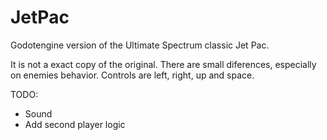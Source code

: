# JetPac
Godotengine version of the Ultimate Spectrum classic Jet Pac.

It is not a exact copy of the original. There are small diferences, especially on enemies behavior. Controls are left, right, up and space.


TODO:

* Sound
* Add second player logic
